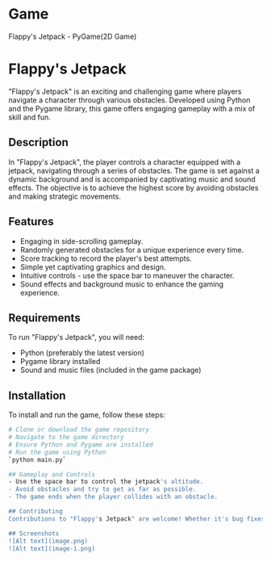 # Game
Flappy's Jetpack - PyGame(2D Game)

# Flappy's Jetpack
"Flappy's Jetpack" is an exciting and challenging game where players navigate a character through various obstacles. Developed using Python and the Pygame library, this game offers engaging gameplay with a mix of skill and fun.

## Description
In "Flappy's Jetpack", the player controls a character equipped with a jetpack, navigating through a series of obstacles. The game is set against a dynamic background and is accompanied by captivating music and sound effects. The objective is to achieve the highest score by avoiding obstacles and making strategic movements.

## Features
- Engaging in side-scrolling gameplay.
- Randomly generated obstacles for a unique experience every time.
- Score tracking to record the player's best attempts.
- Simple yet captivating graphics and design.
- Intuitive controls - use the space bar to maneuver the character.
- Sound effects and background music to enhance the gaming experience.

## Requirements
To run "Flappy's Jetpack", you will need:
- Python (preferably the latest version)
- Pygame library installed
- Sound and music files (included in the game package)

## Installation
To install and run the game, follow these steps:
```bash
# Clone or download the game repository
# Navigate to the game directory
# Ensure Python and Pygame are installed
# Run the game using Python
`python main.py`

## Gameplay and Controls
- Use the space bar to control the jetpack's altitude.
- Avoid obstacles and try to get as far as possible.
- The game ends when the player collides with an obstacle.

## Contributing
Contributions to "Flappy's Jetpack" are welcome! Whether it's bug fixes, new features, or improvements to the code, your input is valuable.

## Screenshots
![Alt text](image.png)
![Alt text](image-1.png)

